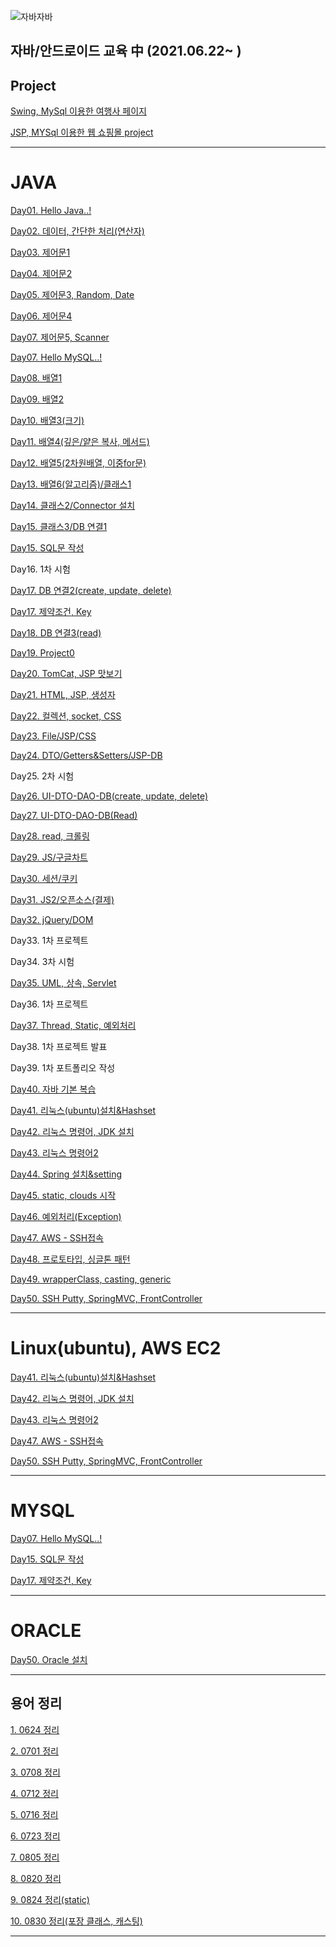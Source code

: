 ![자바자바](https://media.vlpt.us/images/ggg5483/post/321cb142-3670-46bd-8ed7-f462855289a5/img.jpg)

## 자바/안드로이드 교육 中 (2021.06.22~ )


## Project
[Swing, MySql 이용한 여행사 페이지](https://github.com/Yul-i/swing_tour)

[JSP, MYSql 이용한 웹 쇼핑몰 project](https://github.com/Yul-i/Makgeolli_Market)

---

# JAVA

[Day01. Hello Java..!](https://www.notion.so/Day01-Hello-Java-04510cfdc1044ae6b6bd7a07d484f62e)

[Day02. 데이터, 간단한 처리(연산자)](https://www.notion.so/Day02-b2726ed9bba348889dcb37b41923693d)

[Day03. 제어문1](https://www.notion.so/Day03-1-b6cc06985cf24ed398ddee76403c784c)

[Day04. 제어문2](https://www.notion.so/Day04-2-48069f0fa92844e58e2fd3b2d9e20eb1)

[Day05. 제어문3, Random, Date](https://www.notion.so/Day05-3-Random-Date-6b4c15c41a064f558ceeec1de0ac3d2d)

[Day06. 제어문4](https://www.notion.so/Day06-4-69d43d8ba84e4377b772b450cff203e3)

[Day07. 제어문5, Scanner](https://www.notion.so/Day07-5-Scanner-5554eaa9298040d0ab714c60da774158)

[Day07. Hello MySQL..!](https://www.notion.so/Day07-Hello-MySQL-6b06be3db50844e39e551c2cd724dfc2)

[Day08. 배열1](https://www.notion.so/Day08-1-d534f4d98f9346e587fe061ba0689402)

[Day09. 배열2](https://www.notion.so/Day09-2-73cb94a02eef4692b6a4895c847da41e)

[Day10. 배열3(크기)](https://www.notion.so/Day10-3-9036243634b44e0993c6751bf040a3d4)

[Day11. 배열4(깊은/얕은 복사, 메서드)](https://www.notion.so/Day11-4-366523af4edf46eb91f759cf5531049b)

[Day12. 배열5(2차원배열, 이중for문)](https://www.notion.so/Day12-5-2-for-a7497e57c4a64e67879535af3f6b1d64)

[Day13. 배열6(알고리즘)/클래스1](https://www.notion.so/Day13-6-1-4e011b13557a4242899ff15a17bcc4c9)

[Day14. 클래스2/Connector 설치](https://www.notion.so/Day14-2-Connector-a332d080fe3b454e80258e34d11b55e1)

[Day15. 클래스3/DB 연결1](https://www.notion.so/Day15-3-DB-1-8a5d6f70233a4a6a9289471eaf74fc6b)

[Day15. SQL문 작성](https://www.notion.so/Day15-SQL-8643da1fccfb4b03a0851471d7879fb8)

Day16. 1차 시험

[Day17. DB 연결2(create, update, delete)](https://www.notion.so/Day17-DB-2-create-update-delete-417968e5c5a743e4b45075fcf8cff73a)

[Day17. 제약조건, Key](https://www.notion.so/Day17-Key-1ea2eb3fa8c14f5598475e8c4879b5b2)

[Day18. DB 연결3(read)](https://www.notion.so/Day18-DB-3-read-2a7b931941204b34ac6c377cf9ed368e)

[Day19. Project0](https://www.notion.so/Day19-Project0-21ddf61b19b1413d83341550225397a1)

[Day20. TomCat, JSP 맛보기](https://www.notion.so/Day20-TomCat-JSP-28792f4f58234354b77e1d91b00c4b3f)

[Day21. HTML, JSP, 생성자](https://www.notion.so/Day21-HTML-JSP-99c1f348a74448089b8e2240b6b63b32)

[Day22. 컬렉션, socket, CSS](https://www.notion.so/Day22-socket-CSS-00544c4c738a47998f44fb71a387d7e6)

[Day23. File/JSP/CSS](https://www.notion.so/Day23-File-JSP-CSS-4ba356f645534290a28328def52ddd50)

[Day24. DTO/Getters&Setters/JSP-DB](https://www.notion.so/Day24-DTO-Getters-Setters-JSP-DB-63bd9a69fe334e398e7eb57e0b198a35)

Day25. 2차 시험

[Day26.  UI-DTO-DAO-DB(create, update, delete)](https://www.notion.so/Day26-UI-DTO-DAO-DB-create-update-delete-2006177961bc48af9ecdd69f5ef7361a)

[Day27.  UI-DTO-DAO-DB(Read)](https://www.notion.so/Day27-UI-DTO-DAO-DB-Read-0d79fabcda2e45a6a64376dd3eb2072c)

[Day28. read, 크롤링](https://www.notion.so/Day28-read-1c437d1dcef04e2eb1515b99f44a5346)

[Day29. JS/구글차트](https://www.notion.so/Day29-JS-b84e61b310b5496bab9f0a93f03d3114)

[Day30. 세션/쿠키](https://www.notion.so/Day30-8362109460d740b28d4acefbb0d6f495)

[Day31. JS2/오픈소스(결제)](https://www.notion.so/Day31-JS2-f468f3c2b2d24669b93f765160e20ca0)

[Day32. jQuery/DOM](https://www.notion.so/Day32-jQuery-DOM-b3489aaa19174b08bc3e5c72828989ec)

Day33. 1차 프로젝트

Day34. 3차 시험

[Day35. UML, 상속, Servlet](https://www.notion.so/Day35-UML-Servlet-6ad5c2e1300e443fbd41661c71930129)

Day36. 1차 프로젝트

[Day37. Thread, Static, 예외처리](https://www.notion.so/Day37-Thread-Static-2b0a413a8dad4152bb3cf4c8ddb5c30d)

Day38. 1차 프로젝트 발표

Day39. 1차 포트폴리오 작성

[Day40. 자바 기본 복습](https://www.notion.so/Day40-c32e57fae0094c3f9811e8ca01c685d5)

[Day41. 리눅스(ubuntu)설치&Hashset](https://www.notion.so/Day41-ubuntu-Hashset-83a323d03e7248b2985c8e920651fdce)

[Day42. 리눅스 명령어, JDK 설치](https://www.notion.so/Day42-JDK-0dae5e8b73294673be8b8718d3e56fa8)

[Day43. 리눅스 명령어2](https://www.notion.so/Day43-2-7c74e557502a4066986e985c5ee8f649)

[Day44. Spring 설치&setting](https://www.notion.so/Day44-Spring-setting-e717940c3a6b4c389773cc1dcb07e4b1)

[Day45. static, clouds 시작](https://www.notion.so/Day45-static-clouds-a15337d4fdd1484d91a08b0fe4d69cc7)

[Day46. 예외처리(Exception)](https://www.notion.so/Day46-Exception-176f9086e67a42e6af721ebdadd0a811)

[Day47. AWS - SSH접속](https://www.notion.so/Day47-AWS-SSH-e8de9e491d4b4ea5bc0580c3b881619b)

[Day48. 프로토타입, 싱글톤 패턴](https://www.notion.so/Day48-8404506b8d514e8bb3ab6694f3935948)

[Day49. wrapperClass, casting, generic](https://www.notion.so/Day49-wrapperClass-casting-generic-033b293fa3fb4c0685cb4f4f1897a073)

[Day50. SSH Putty, SpringMVC, FrontController](https://www.notion.so/Day50-SSH-Putty-SpringMVC-FrontController-8d012284eb7f4748a90275db17d81771)

---

# Linux(ubuntu), AWS EC2

[Day41. 리눅스(ubuntu)설치&Hashset](https://www.notion.so/Day41-ubuntu-Hashset-83a323d03e7248b2985c8e920651fdce)

[Day42. 리눅스 명령어, JDK 설치](https://www.notion.so/Day42-JDK-0dae5e8b73294673be8b8718d3e56fa8)

[Day43. 리눅스 명령어2](https://www.notion.so/Day43-2-7c74e557502a4066986e985c5ee8f649)

[Day47. AWS - SSH접속](https://www.notion.so/Day47-AWS-SSH-e8de9e491d4b4ea5bc0580c3b881619b)

[Day50. SSH Putty, SpringMVC, FrontController](https://www.notion.so/Day50-SSH-Putty-SpringMVC-FrontController-8d012284eb7f4748a90275db17d81771)

---

# MYSQL

[Day07. Hello MySQL..!](https://www.notion.so/Day07-Hello-MySQL-6b06be3db50844e39e551c2cd724dfc2)

[Day15. SQL문 작성](https://www.notion.so/Day15-SQL-8643da1fccfb4b03a0851471d7879fb8)

[Day17. 제약조건, Key](https://www.notion.so/Day17-Key-1ea2eb3fa8c14f5598475e8c4879b5b2)

---

# ORACLE

[Day50. Oracle 설치](https://www.notion.so/Day50-Oracle-0a652cca3bb44eea835644e00387f69a)

---

## 용어 정리

[1. 0624 정리](https://www.notion.so/0624-888538df4544470cbd283734bcd693dd)

[2. 0701 정리](https://www.notion.so/0701-72709c0e0d0d4052a8c9e939fe75d8e5)

[3. 0708 정리](https://www.notion.so/0708-0322f3e2a0a640fcb3b75edc74e1423d)

[4. 0712 정리](https://www.notion.so/0712-a161544671184d7d8321adef2fef99d4)

[5. 0716 정리](https://www.notion.so/0716-3a882edb353c47bcb4958edde539a21d)

[6. 0723 정리](https://www.notion.so/0723-55163ee8811e4b46b4b830047be7ec17)

[7. 0805 정리](https://www.notion.so/0805-96b3e6f4684840bba317b97d49bdb45e)

[8. 0820 정리](https://www.notion.so/0820-6f35371436c14cf5a77c6897d64d9c1d)

[9. 0824 정리(static)](https://www.notion.so/0824-static-a2ae09c4b7a4462cafce778d2349b530)

[10. 0830 정리(포장 클래스, 캐스팅)](https://www.notion.so/0830-c3eb395d66d14af5a8360287214a3b73)

---

